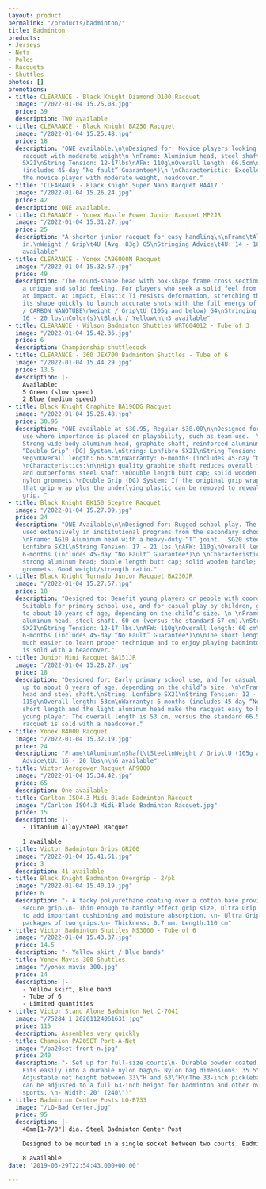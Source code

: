 ```yaml
---
layout: product
permalink: "/products/badminton/"
title: Badminton
products:
- Jerseys
- Nets
- Poles
- Racquets
- Shuttles
photos: []
promotions:
- title: CLEARANCE - Black Knight Diamond D100 Racquet
  image: "/2022-01-04 15.25.08.jpg"
  price: 39
  description: TWO available
- title: CLEARANCE - Black Knight BA250 Racquet
  image: "/2022-01-04 15.25.48.jpg"
  price: 18
  description: "ONE available.\n\nDesigned for: Novice players looking an economical
    racquet with moderate weight\n \nFrame: Aluminium head, steel shaft\nString: Lonfibre
    SX21\nString Tension: 12-17lbs\nAFW: 110g\nOverall length: 66.5cm\nWarranty: 6-months
    (includes 45-day “No fault” Guarantee*)\n \nCharacteristic: Excellent value for
    the novice player with moderate weight, headcover."
- title: 'CLEARANCE - Black Knight Super Nano Racquet BA417 '
  image: "/2022-01-04 15.26.24.jpg"
  price: 42
  description: ONE available.
- title: CLEARANCE - Yonex Muscle Power Junior Racquet MP2JR
  image: "/2022-01-04 15.31.27.jpg"
  price: 25
  description: "A shorter junior racquet for easy handling\n\nFrame\tAluminum\nShaft\tSteel\nLength\t21
    in.\nWeight / Grip\t4U (Avg. 83g) G5\nStringing Advice\t4U: 14 - 18 lbs\n\nONE
    available"
- title: CLEARANCE - Yonex CAB6000N Racquet
  image: "/2022-01-04 15.32.57.jpg"
  price: 49
  description: "The round-shape head with box-shape frame cross section gives Carbonex
    a unique and solid feeling. For players who seek a solid feel from the strings
    at impact. At impact, Elastic Ti resists deformation, stretching then recovering
    its shape quickly to launch accurate shots with the full energy of the swing.\n\nFrame\tAluminum\nShaft\tSteel
    / CARBON NANOTUBE\nWeight / Grip\tU (105g and below) G4\nStringing Advice\tU:
    16 - 20 lbs\nColor(s)\tBlack / Yellow\n\n3 available"
- title: CLEARANCE - Wilson Badminton Shuttles WRT604012 - Tube of 3
  image: "/2022-01-04 15.42.36.jpg"
  price: 6
  description: Championship shuttlecock
- title: CLEARANCE - 360 JEX700 Badminton Shuttles - Tube of 6
  image: "/2022-01-04 15.44.29.jpg"
  price: 13.5
  description: |-
    Available:
    5 Green (slow speed)
    2 Blue (medium speed)
- title: Black Knight Graphite BA190DG Racquet
  image: "/2022-01-04 15.26.48.jpg"
  price: 30.95
  description: "ONE available at $30.95, Regular $38.00\n\nDesigned for: Institutional
    use where importance is placed on playability, such as team use.  \n \nFrame:
    Strong wide body aluminum head, graphite shaft, reinforced aluminum “T”, special
    “Double Grip” (DG) System.\nString: Lonfibre SX21\nString Tension: 17-21 lbs.\nAFW:
    96g\nOverall length: 66.5cm\nWarranty: 6-months (includes 45-day “No Fault” Guarantee*)\n
    \nCharacteristics:\n\nHigh quality graphite shaft reduces overall frame weight
    and outperforms steel shaft.\nDouble length butt cap; solid wooden handle; durable
    nylon grommets.\nDouble Grip (DG) System: If the original grip wrap wears out,
    that grip wrap plus the underlying plastic can be removed to reveal a fresh new
    grip. "
- title: Black Knight BK150 Sceptre Racquet
  image: "/2022-01-04 15.27.09.jpg"
  price: 24
  description: "ONE Available\n\nDesigned for: Rugged school play. The SCEPTRE is
    used extensively in institutional programs from the secondary school level up.\n
    \nFrame: AG10 Aluminum head with a heavy-duty “T” joint.  SG20 steel shaft.\nString:
    Lonfibre SX21\nString Tension: 17 - 21 lbs.\nAFW: 110g\nOverall length: 66.5cm\nWarranty:
    6-months (includes 45-day “No Fault” Guarantee*)\n \nCharacteristics: Light and
    strong aluminum head; double length butt cap; solid wooden handle; durable nylon
    grommets. Good weight/strength ratio."
- title: Black Knight Tornado Junior Racquet BA230JR
  image: "/2022-01-04 15.27.57.jpg"
  price: 18
  description: "Designed to: Benefit young players or people with coordination problems.
    Suitable for primary school use, and for casual play by children, generally up
    to about 10 years of age, depending on the child’s size. \n \nFrame: Wide-body
    aluminum head, steel shaft, 60 cm (versus the standard 67 cm).\nString: Lonfibre
    SX21\nString Tension: 12-17 lbs.\nAFW: 110g\nOverall length: 60 cm\nWarranty:
    6-months (includes 45-day “No Fault” Guarantee*)\n\nThe short length makes it
    much easier to learn proper technique and to enjoy playing badminton. This racquet
    is sold with a headcover."
- title: Junior Mini Racquet BA151JR
  image: "/2022-01-04 15.28.27.jpg"
  price: 18
  description: "Designed for: Early primary school use, and for casual play by children
    up to about 8 years of age, depending on the child’s size. \n\nFrame: Aluminum
    head and steel shaft.\nString: Lonfibre SX21\nString Tension: 12 - 15 lbs.\nAFW:
    115g\nOverall length: 53cm\nWarranty: 6-months (includes 45-day “No Fault” Guarantee*)\n\nThe
    short length and the light aluminum head make the racquet easy to handle for the
    young player. The overall length is 53 cm, versus the standard 66.5 cm.  This
    racquet is sold with a headcover."
- title: Yonex B4000 Racquet
  image: "/2022-01-04 15.32.19.jpg"
  price: 24
  description: "Frame\tAluminum\nShaft\tSteel\nWeight / Grip\tU (105g and below) G4\nStringing
    Advice\tU: 16 - 20 lbs\n\n6 available"
- title: Victor Aeropower Racquet AP9000
  image: "/2022-01-04 15.34.42.jpg"
  price: 65
  description: One available
- title: Carlton ISO4.3 Midi-Blade Badminton Racquet
  image: "/Carlton ISO4.3 Midi-Blade Badminton Racquet.jpg"
  price: 15
  description: |-
    - Titanium Alloy/Steel Racquet

    1 available
- title: Victor Badminton Grips GR200
  image: "/2022-01-04 15.41.51.jpg"
  price: 3
  description: 41 available
- title: Black Knight Badminton Overgrip - 2/pk
  image: "/2022-01-04 15.40.19.jpg"
  price: 6
  description: "- A tacky polyurethane coating over a cotton base provides an instantly
    secure grip.\n- Thin enough to hardly effect grip size, Ultra Grip is  thick enough
    to add important cushioning and moisture absorption. \n- Ultra Grip is sold in
    packages of two grips.\n- Thickness: 0.7 mm. Length:110 cm"
- title: Victor Badminton Shuttles NS3000 - Tube of 6
  image: "/2022-01-04 15.43.37.jpg"
  price: 14.5
  description: "- Yellow skirt / Blue bands"
- title: Yonex Mavis 300 Shuttles
  image: "/yonex mavis 300.jpg"
  price: 14
  description: |-
    - Yellow skirt, Blue band
    - Tube of 6
    - Limited quantities
- title: Victor Stand Alone Badminton Net C-7041
  image: "/75284_1_20201124061631.jpg"
  price: 115
  description: Assembles very quickly
- title: Champion PA20SET Port-A-Net
  image: "/pa20set-front-n.jpg"
  price: 240
  description: "- Set up for full-size courts\n- Durable powder coated steel frame\n-
    Fits easily into a durable nylon bag\n- Nylon bag dimensions: 35.5\"L x 6\"D\n-
    Adjustable net height between 33\"H and 63\"H\nThe 33-inch pickleball/tennis height
    can be adjusted to a full 63-inch height for badminton and other over the net
    sports. \n- Width: 20' (240\")"
- title: Badminton Centre Posts LO-B733
  image: "/LO-Bad Center.jpg"
  price: 95
  description: |-
    48mm[1-7/8"] dia. Steel Badminton Center Post

    Designed to be mounted in a single socket between two courts. Badminton center post are light weight and easily set-up. Two Eyes welded to adjustable collars allow precise net height adjustment. Powder coated red finish.

    8 available
date: '2019-03-29T22:54:43.000+00:00'

---
```

